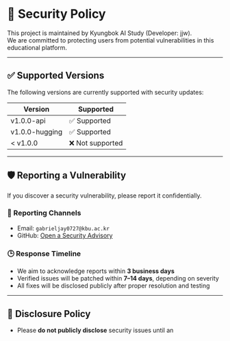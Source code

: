 # 🔐 Security Policy

This project is maintained by Kyungbok AI Study (Developer: jjw).  
We are committed to protecting users from potential vulnerabilities in this educational platform.

---

## ✅ Supported Versions

The following versions are currently supported with security updates:

| Version        | Supported          |
|----------------|-------------------|
| v1.0.0-api     | ✅ Supported       |
| v1.0.0-hugging | ✅ Supported       |
| < v1.0.0       | ❌ Not supported   |

---

## 🛡️ Reporting a Vulnerability

If you discover a security vulnerability, please report it confidentially.

### 📮 Reporting Channels
- Email: `gabrieljay0727@kbu.ac.kr`
- GitHub: [Open a Security Advisory](https://github.com/Kyungbok-ai-study/jjw/security/advisories)

### 🕒 Response Timeline
- We aim to acknowledge reports within **3 business days**
- Verified issues will be patched within **7–14 days**, depending on severity
- All fixes will be disclosed publicly after proper resolution and testing

---

## 🔏 Disclosure Policy

- Please **do not publicly disclose** security issues until an
